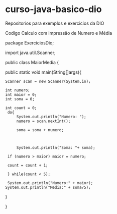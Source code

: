 # curso-java-basico-dio
Repositorios para exemplos e exercicios da DIO

Codigo Calculo com impressão de Numero e Média 


package ExerciciosDio;

import java.util.Scanner;

public class MaiorMedia {

public static void main(String[]args){

    Scanner scan = new Scanner(System.in);

    int numero;
    int maior = 0;
    int soma = 0;

    int count = 0;
     do{
         System.out.println("Numero: ");
         numero = scan.nextInt();

         soma = soma + numero;



         System.out.println("Soma: "+ soma);

     if (numero > maior) maior = numero;

     count = count + 1;

     } while(count < 5);

     System.out.println("Numero:" + maior);
    System.out.println("Media:" + soma/5);

}


}




